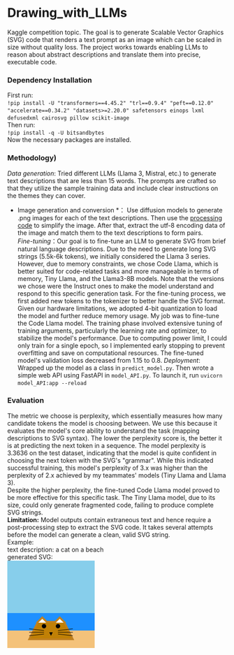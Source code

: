 # Drawing_with_LLMs
Kaggle competition topic. The goal is to generate Scalable Vector Graphics (SVG) code that renders a text prompt as an image which can be scaled in size without quality loss. The project works towards enabling LLMs to reason about abstract descriptions and translate them into precise, executable code.

### Dependency Installation <br>
First run: <br>
`!pip install -U "transformers==4.45.2" "trl==0.9.4" "peft==0.12.0" "accelerate==0.34.2" "datasets>=2.20.0" safetensors einops lxml defusedxml cairosvg pillow scikit-image` <br>
Then run: <br>
`!pip install -q -U bitsandbytes` <br>
Now the necessary packages are installed. <br>

### Methodology)<br> 
*Data generation*: Tried different LLMs (Llama 3, Mistral, etc.) to generate text descriptions that are less than 15 words. The prompts are crafted so that they utilize the sample training data and include clear instructions on the themes they can cover. <br>
* Image generation and conversion *： Use diffusion models to generate .png images for each of the text descriptions. Then use the [processing code](https://www.kaggle.com/code/richolson/stable-diffusion-svg-scoring-metric) to simplify the image. After that, extract the utf-8 encoding data of the image and match them to the text descriptions to form pairs. <br>
*Fine-tuning*：Our goal is to fine-tune an LLM to generate SVG from brief natural language descriptions. Due to the need to generate long SVG strings (5.5k-6k tokens), we initially considered the Llama 3 series. However, due to memory constraints, we chose Code Llama, which is better suited for code-related tasks and more manageable in terms of memory, Tiny Llama, and the Llama3-8B models. Note that the versions we chose were the Instruct ones to make the model understand and respond to this specific generation task. For the fine-tuning process, we first added new tokens to the tokenizer to better handle the SVG format. Given our hardware limitations, we adopted 4-bit quantization to load the model and further reduce memory usage. My job was to fine-tune the Code Llama model. The training phase involved extensive tuning of training arguments, particularly the learning rate and optimizer, to stabilize the model's performance. Due to computing power limit, I could only train for a single epoch, so I implemented early stopping to prevent overfitting and save on computational resources. The fine-tuned model's validation loss decreased from 1.15 to 0.8.
*Deployment*: Wrapped up the model as a class in `predict_model.py`. Then wrote a simple web API using FastAPI in `model_API.py`. To launch it, run `uvicorn model_API:app --reload`

### Evaluation <br>
The metric we choose is perplexity, which essentially measures how many candidate tokens the model is choosing between. We use this because it evaluates the model's core ability to understand the task (mapping descriptions to SVG syntax). The lower the perplexity score is, the better it is at predicting the next token in a sequence. The model perplexity is 3.3636 on the test dataset, indicating that the model is quite confident in choosing the next token with the SVG's "grammar". While this indicated successful training, this model's perplexity of 3.x was higher than the perplexity of 2.x achieved by my teammates' models (Tiny Llama and Llama 3). <br>
Despite the higher perplexity, the fine-tuned Code Llama model proved to be more effective for this specific task. The Tiny Llama model, due to its size, could only generate fragmented code, failing to produce complete SVG strings. <br>
**Limitation:** Model outputs contain extraneous text and hence require a post-processing step to extract the SVG code. It takes several attempts before the model can generate a clean, valid SVG string. <br>
Example: <br>
text description: a cat on a beach <br>
generated SVG: <br>
<img src="https://raw.githubusercontent.com/jlmaurora233/Drawing_with_LLMs/refs/heads/main/api/output.svg" alt="cat on a beach" width="200"/>

